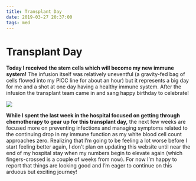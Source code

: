 ```yaml
---
title: Transplant Day
date: 2019-03-27 20:37:00
tags: med
---
```


# Transplant Day

**Today I received the stem cells which will become my new immune system!** The infusion itself was relatively uneventful (a gravity-fed bag of cells flowed into my PICC line for about an hour) but it represents a big day for me and a shot at one day having a healthy immune system. After the infusion the transplant team came in and sang happy birthday to celebrate!

<div class="text-center img-border">

![](IMG_0045.jpg)

</div>

**While I spent the last week in the hospital focused on getting through chemotherapy to gear up for this transplant day,** the next few weeks are focused more on preventing infections and managing symptoms related to the continuing drop in my immune function as my white blood cell count approaches zero. Realizing that I’m going to be feeling a lot worse before I start feeling better again, I don’t plan on updating this website until near the end of my hospital stay when my numbers begin to elevate again (which fingers-crossed is a couple of weeks from now). For now I’m happy to report that things are looking good and I’m eager to continue on this arduous but exciting journey!